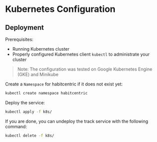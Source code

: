 # Kubernetes Configuration

## Deployment
Prerequisites:
- Running Kubernetes cluster
- Properly configured Kubernetes client `kubectl` to administrate your cluster

> Note: The configuration was tested on Google Kubernetes Engine (GKE) and Minikube

Create a `Namespace` for habitcentric if it does not exist yet:
```bash
kubectl create namespace habitcentric
```

Deploy the service:
```bash
kubectl apply -f k8s/
```

If you are done, you can undeploy the track service with the following command:
```bash
kubectl delete -f k8s/
```